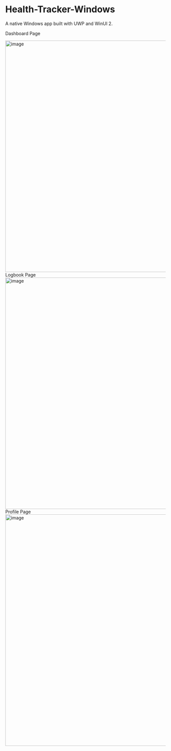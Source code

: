 # Health-Tracker-Windows
A native Windows app built with UWP and WinUI 2.

Dashboard Page

<img width="726" alt="image" src="https://user-images.githubusercontent.com/39446369/187949808-a3b8ac31-659b-4f4d-af18-e918954f1d89.png">
Logbook Page

<img width="726" alt="image" src="https://user-images.githubusercontent.com/39446369/187949826-871e1fab-2902-4b44-84b2-a0f1c95fdb8b.png">
Profile Page

<img width="726" alt="image" src="https://user-images.githubusercontent.com/39446369/187949850-97989429-d7ef-41ee-9720-3bf2cc3dfecf.png">
